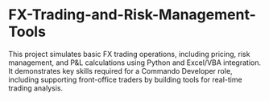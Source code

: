 # FX-Trading-and-Risk-Management-Tools
This project simulates basic FX trading operations, including pricing, risk management, and P&amp;L calculations using Python and Excel/VBA integration. It demonstrates key skills required for a Commando Developer role, including supporting front-office traders by building tools for real-time trading analysis.
